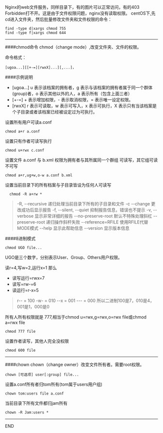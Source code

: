 Nginx的web文件服务，同样目录下，有的图片可以正常访问，有的403 Forbidden打不开。这是由于文件权限问题，nginx没有读取权限。
centOS下,先cd进入文件夹，然后批量修改文件夹和文件权限的命令：
```shell
find -type d|xargs chmod 755
find -type f|xargs chmod 644
```
---
####chmod命令
chmod（change mode）,改变文件夹、文件的权限。



命令格式：
```
[ugoa...][[+-=][rwxX]...][,...]，
```


####示例说明

* [ugoa...] u 表示该档案的拥有者，g 表示与该档案的拥有者属于同一个群体(group)者，o 表示其他以外的人，a 表示所有（包含上面三者）
* [+-=] + 表示增加权限，- 表示取消权限，= 表示唯一设定权限。
* [rwxX] r 表示可读取，w 表示可写入，x 表示可执行，X 表示只有当该档案是个子目录或者该档案已经被设定过为可执行。

设置所有用户可读a.conf
```
chmod a+r a.conf
```

设置只有作者可读写执行
```
chmod u+rwx c.conf 
```

设置文件 a.conf 与 b.xml 权限为拥有者与其所属同一个群组 可读写，其它组可读不可写
```
chmod a+r,ug+w,o-w a.conf b.xml
```
设置当前目录下的所有档案与子目录皆设为任何人可读写
```
  chmod -R a+rw *
```
>-R, --recursive 递归处理当前目录下所有的子目录和文件
-c --change  更改成功后显示报告
-f, --silent, --quiet 抑制报告信息，错误也不提示
-v, --verbose 显示非常详细的报告
--no-preserve-root 默认不特殊处理斜杠
--preserve-root 递归操作斜杆失败
--reference=RFILE 使用RFILE代替MODE模式
--help 显示此帮助信息
--version 显示版本信息

####8进制模式

```
chmod UGO file...
```
UGO是三个数字，分别表示User、Group、Others用户权限。

读r=4,写w=2,运行x=1
那么 
* 读写运行=rwx=7
* 读写=rw-=6
* 读运行=r-x=5

>r-- = 100
-w- = 010
--x = 001
--- = 000
所以二进制100是7，010是4，001是1，000是0

所有人所有权限就是 777,相当于chmod u=rwx,g=rwx,o=rwx file或chmod a=rwx file
```
chmod 777 file
```
设置作者读写，其他人完全没权限
```
chmod 600 file
```


---
####chown
chown（change owner）改变文件所有者。需要root权限。
```
chown [可选项] user[:group] file...
```
设置a.conf所有者归tom所有(tom属于users用户组)
```
chown tom:users file a.conf
```
当前目录下所有文件都归jam所有
```
chown -R Jam:users *
```

---
END




